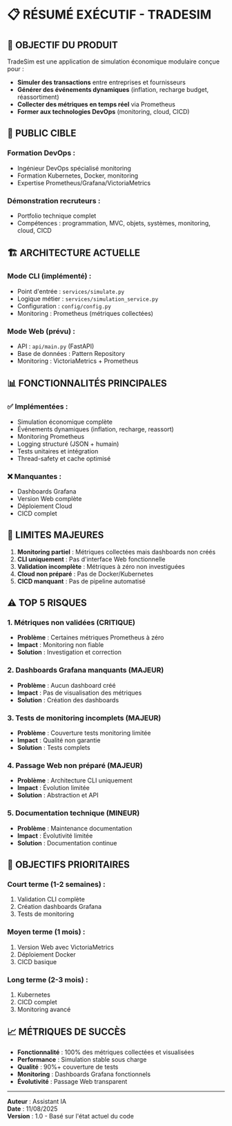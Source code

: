 # 📋 RÉSUMÉ EXÉCUTIF - TRADESIM

## 🎯 **OBJECTIF DU PRODUIT**

TradeSim est une application de simulation économique modulaire conçue pour :
- **Simuler des transactions** entre entreprises et fournisseurs
- **Générer des événements dynamiques** (inflation, recharge budget, réassortiment)
- **Collecter des métriques en temps réel** via Prometheus
- **Former aux technologies DevOps** (monitoring, cloud, CICD)

## 👥 **PUBLIC CIBLE**

### **Formation DevOps :**
- Ingénieur DevOps spécialisé monitoring
- Formation Kubernetes, Docker, monitoring
- Expertise Prometheus/Grafana/VictoriaMetrics

### **Démonstration recruteurs :**
- Portfolio technique complet
- Compétences : programmation, MVC, objets, systèmes, monitoring, cloud, CICD

## 🏗️ **ARCHITECTURE ACTUELLE**

### **Mode CLI (implémenté) :**
- Point d'entrée : `services/simulate.py`
- Logique métier : `services/simulation_service.py`
- Configuration : `config/config.py`
- Monitoring : Prometheus (métriques collectées)

### **Mode Web (prévu) :**
- API : `api/main.py` (FastAPI)
- Base de données : Pattern Repository
- Monitoring : VictoriaMetrics + Prometheus

## 📊 **FONCTIONNALITÉS PRINCIPALES**

### **✅ Implémentées :**
- Simulation économique complète
- Événements dynamiques (inflation, recharge, reassort)
- Monitoring Prometheus
- Logging structuré (JSON + humain)
- Tests unitaires et intégration
- Thread-safety et cache optimisé

### **❌ Manquantes :**
- Dashboards Grafana
- Version Web complète
- Déploiement Cloud
- CICD complet

## 🚨 **LIMITES MAJEURES**

1. **Monitoring partiel** : Métriques collectées mais dashboards non créés
2. **CLI uniquement** : Pas d'interface Web fonctionnelle
3. **Validation incomplète** : Métriques à zéro non investiguées
4. **Cloud non préparé** : Pas de Docker/Kubernetes
5. **CICD manquant** : Pas de pipeline automatisé

## ⚠️ **TOP 5 RISQUES**

### **1. Métriques non validées (CRITIQUE)**
- **Problème** : Certaines métriques Prometheus à zéro
- **Impact** : Monitoring non fiable
- **Solution** : Investigation et correction

### **2. Dashboards Grafana manquants (MAJEUR)**
- **Problème** : Aucun dashboard créé
- **Impact** : Pas de visualisation des métriques
- **Solution** : Création des dashboards

### **3. Tests de monitoring incomplets (MAJEUR)**
- **Problème** : Couverture tests monitoring limitée
- **Impact** : Qualité non garantie
- **Solution** : Tests complets

### **4. Passage Web non préparé (MAJEUR)**
- **Problème** : Architecture CLI uniquement
- **Impact** : Évolution limitée
- **Solution** : Abstraction et API

### **5. Documentation technique (MINEUR)**
- **Problème** : Maintenance documentation
- **Impact** : Évolutivité limitée
- **Solution** : Documentation continue

## 🎯 **OBJECTIFS PRIORITAIRES**

### **Court terme (1-2 semaines) :**
1. Validation CLI complète
2. Création dashboards Grafana
3. Tests de monitoring

### **Moyen terme (1 mois) :**
1. Version Web avec VictoriaMetrics
2. Déploiement Docker
3. CICD basique

### **Long terme (2-3 mois) :**
1. Kubernetes
2. CICD complet
3. Monitoring avancé

## 📈 **MÉTRIQUES DE SUCCÈS**

- **Fonctionnalité** : 100% des métriques collectées et visualisées
- **Performance** : Simulation stable sous charge
- **Qualité** : 90%+ couverture de tests
- **Monitoring** : Dashboards Grafana fonctionnels
- **Évolutivité** : Passage Web transparent

---
**Auteur** : Assistant IA  
**Date** : 11/08/2025  
**Version** : 1.0 - Basé sur l'état actuel du code
